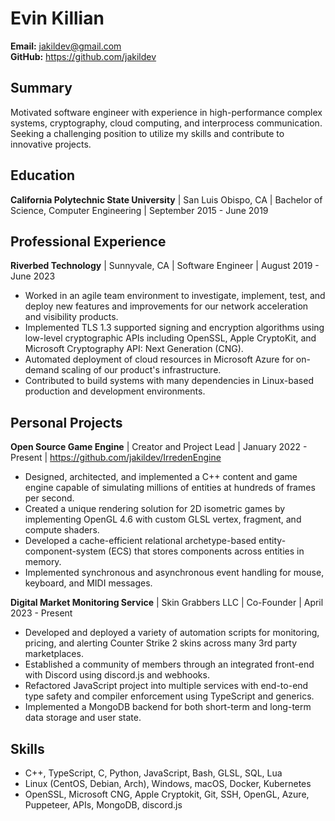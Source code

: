 # Evin Killian
**Email:** jakildev@gmail.com\
**GitHub:** https://github.com/jakildev

## Summary
Motivated software engineer with experience in high-performance complex systems, cryptography, cloud computing, and interprocess communication. Seeking a challenging position to utilize my skills and contribute to innovative projects.

## Education
**California Polytechnic State University** | San Luis Obispo, CA | Bachelor of Science, Computer Engineering | September 2015 - June 2019

## Professional Experience
**Riverbed Technology** | Sunnyvale, CA  | Software Engineer  | August 2019 - June 2023
- Worked in an agile team environment to investigate, implement, test, and deploy new features and improvements for our network acceleration and visibility products.
- Implemented TLS 1.3 supported signing and encryption algorithms using low-level cryptographic APIs including OpenSSL, Apple CryptoKit, and Microsoft Cryptography API: Next Generation (CNG).
- Automated deployment of cloud resources in Microsoft Azure for on-demand scaling of our product's infrastructure.
- Contributed to build systems with many dependencies in Linux-based production and development environments.

## Personal Projects
**Open Source Game Engine** | Creator and Project Lead  | January 2022 - Present | https://github.com/jakildev/IrredenEngine
- Designed, architected, and implemented a C++ content and game engine capable of simulating millions of entities at hundreds of frames per second.
- Created a unique rendering solution for 2D isometric games by implementing OpenGL 4.6 with custom GLSL vertex, fragment, and compute shaders.
- Developed a cache-efficient relational archetype-based entity-component-system (ECS) that stores components across entities in memory.
- Implemented synchronous and asynchronous event handling for mouse, keyboard, and MIDI messages.

**Digital Market Monitoring Service** | Skin Grabbers LLC | Co-Founder | April 2023 - Present
- Developed and deployed a variety of automation scripts for monitoring, pricing, and alerting Counter Strike 2 skins across many 3rd party marketplaces.
- Established a community of members through an integrated front-end with Discord using discord.js and webhooks.
- Refactored JavaScript project into multiple services with end-to-end type safety and compiler enforcement using TypeScript and generics.
- Implemented a MongoDB backend for both short-term and long-term data storage and user state.

## Skills
- C++, TypeScript, C, Python, JavaScript, Bash, GLSL, SQL, Lua
- Linux (CentOS, Debian, Arch), Windows, macOS, Docker, Kubernetes
- OpenSSL, Microsoft CNG, Apple Cryptokit, Git, SSH, OpenGL, Azure, Puppeteer, APIs, MongoDB, discord.js
